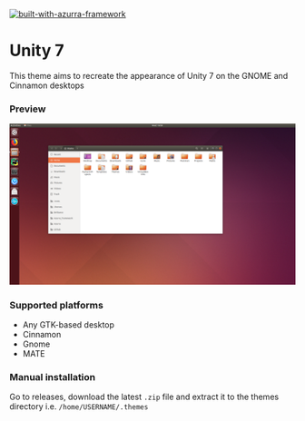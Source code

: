 [![built-with-azurra-framework](https://github.com/Elbullazul/Azurra_framework/raw/assets/azurra_framework_smaller.png)](https://github.com/Elbullazul/Azurra_framework)

# Unity 7
This theme aims to recreate the appearance of Unity 7 on the GNOME and Cinnamon desktops

### Preview
![unity-7](https://github.com/B00merang-Project/gallery/raw/master/Unity%207%20(1).png)

### Supported platforms
- Any GTK-based desktop
- Cinnamon
- Gnome
- MATE

### Manual installation
Go to releases, download the latest `.zip` file and extract it to the themes directory i.e. `/home/USERNAME/.themes`
